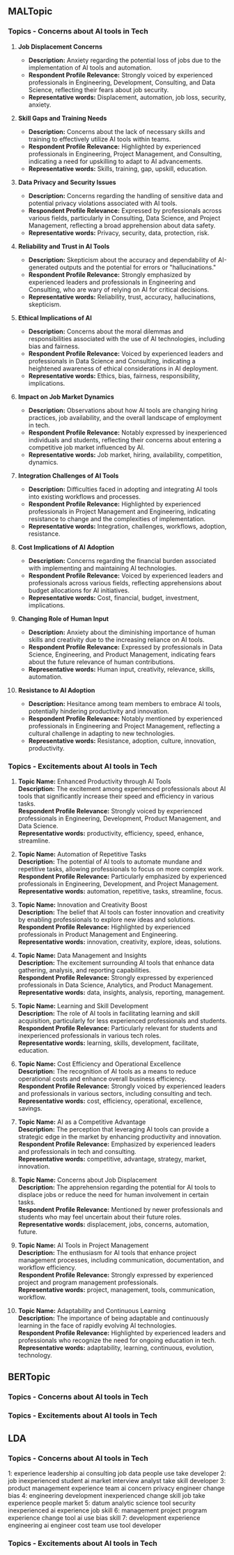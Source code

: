 ## MALTopic

### Topics - Concerns about AI tools in Tech

1. **Job Displacement Concerns**
   - **Description:** Anxiety regarding the potential loss of jobs due to the implementation of AI tools and automation.
   - **Respondent Profile Relevance:** Strongly voiced by experienced professionals in Engineering, Development, Consulting, and Data Science, reflecting their fears about job security.
   - **Representative words:** Displacement, automation, job loss, security, anxiety.

2. **Skill Gaps and Training Needs**
   - **Description:** Concerns about the lack of necessary skills and training to effectively utilize AI tools within teams.
   - **Respondent Profile Relevance:** Highlighted by experienced professionals in Engineering, Project Management, and Consulting, indicating a need for upskilling to adapt to AI advancements.
   - **Representative words:** Skills, training, gap, upskill, education.

3. **Data Privacy and Security Issues**
   - **Description:** Concerns regarding the handling of sensitive data and potential privacy violations associated with AI tools.
   - **Respondent Profile Relevance:** Expressed by professionals across various fields, particularly in Consulting, Data Science, and Project Management, reflecting a broad apprehension about data safety.
   - **Representative words:** Privacy, security, data, protection, risk.

4. **Reliability and Trust in AI Tools**
   - **Description:** Skepticism about the accuracy and dependability of AI-generated outputs and the potential for errors or "hallucinations."
   - **Respondent Profile Relevance:** Strongly emphasized by experienced leaders and professionals in Engineering and Consulting, who are wary of relying on AI for critical decisions.
   - **Representative words:** Reliability, trust, accuracy, hallucinations, skepticism.

5. **Ethical Implications of AI**
   - **Description:** Concerns about the moral dilemmas and responsibilities associated with the use of AI technologies, including bias and fairness.
   - **Respondent Profile Relevance:** Voiced by experienced leaders and professionals in Data Science and Consulting, indicating a heightened awareness of ethical considerations in AI deployment.
   - **Representative words:** Ethics, bias, fairness, responsibility, implications.

6. **Impact on Job Market Dynamics**
   - **Description:** Observations about how AI tools are changing hiring practices, job availability, and the overall landscape of employment in tech.
   - **Respondent Profile Relevance:** Notably expressed by inexperienced individuals and students, reflecting their concerns about entering a competitive job market influenced by AI.
   - **Representative words:** Job market, hiring, availability, competition, dynamics.

7. **Integration Challenges of AI Tools**
   - **Description:** Difficulties faced in adopting and integrating AI tools into existing workflows and processes.
   - **Respondent Profile Relevance:** Highlighted by experienced professionals in Project Management and Engineering, indicating resistance to change and the complexities of implementation.
   - **Representative words:** Integration, challenges, workflows, adoption, resistance.

8. **Cost Implications of AI Adoption**
   - **Description:** Concerns regarding the financial burden associated with implementing and maintaining AI technologies.
   - **Respondent Profile Relevance:** Voiced by experienced leaders and professionals across various fields, reflecting apprehensions about budget allocations for AI initiatives.
   - **Representative words:** Cost, financial, budget, investment, implications.

9. **Changing Role of Human Input**
   - **Description:** Anxiety about the diminishing importance of human skills and creativity due to the increasing reliance on AI tools.
   - **Respondent Profile Relevance:** Expressed by professionals in Data Science, Engineering, and Product Management, indicating fears about the future relevance of human contributions.
   - **Representative words:** Human input, creativity, relevance, skills, automation.

10. **Resistance to AI Adoption**
    - **Description:** Hesitance among team members to embrace AI tools, potentially hindering productivity and innovation.
    - **Respondent Profile Relevance:** Notably mentioned by experienced professionals in Engineering and Project Management, reflecting a cultural challenge in adapting to new technologies.
    - **Representative words:** Resistance, adoption, culture, innovation, productivity.

### Topics - Excitements about AI tools in Tech

1. **Topic Name:** Enhanced Productivity through AI Tools  
   **Description:** The excitement among experienced professionals about AI tools that significantly increase their speed and efficiency in various tasks.  
   **Respondent Profile Relevance:** Strongly voiced by experienced professionals in Engineering, Development, Product Management, and Data Science.  
   **Representative words:** productivity, efficiency, speed, enhance, streamline.

2. **Topic Name:** Automation of Repetitive Tasks  
   **Description:** The potential of AI tools to automate mundane and repetitive tasks, allowing professionals to focus on more complex work.  
   **Respondent Profile Relevance:** Particularly emphasized by experienced professionals in Engineering, Development, and Project Management.  
   **Representative words:** automation, repetitive, tasks, streamline, focus.

3. **Topic Name:** Innovation and Creativity Boost  
   **Description:** The belief that AI tools can foster innovation and creativity by enabling professionals to explore new ideas and solutions.  
   **Respondent Profile Relevance:** Highlighted by experienced professionals in Product Management and Engineering.  
   **Representative words:** innovation, creativity, explore, ideas, solutions.

4. **Topic Name:** Data Management and Insights  
   **Description:** The excitement surrounding AI tools that enhance data gathering, analysis, and reporting capabilities.  
   **Respondent Profile Relevance:** Strongly expressed by experienced professionals in Data Science, Analytics, and Product Management.  
   **Representative words:** data, insights, analysis, reporting, management.

5. **Topic Name:** Learning and Skill Development  
   **Description:** The role of AI tools in facilitating learning and skill acquisition, particularly for less experienced professionals and students.  
   **Respondent Profile Relevance:** Particularly relevant for students and inexperienced professionals in various tech roles.  
   **Representative words:** learning, skills, development, facilitate, education.

6. **Topic Name:** Cost Efficiency and Operational Excellence  
   **Description:** The recognition of AI tools as a means to reduce operational costs and enhance overall business efficiency.  
   **Respondent Profile Relevance:** Strongly voiced by experienced leaders and professionals in various sectors, including consulting and tech.  
   **Representative words:** cost, efficiency, operational, excellence, savings.

7. **Topic Name:** AI as a Competitive Advantage  
   **Description:** The perception that leveraging AI tools can provide a strategic edge in the market by enhancing productivity and innovation.  
   **Respondent Profile Relevance:** Emphasized by experienced leaders and professionals in tech and consulting.  
   **Representative words:** competitive, advantage, strategy, market, innovation.

8. **Topic Name:** Concerns about Job Displacement  
   **Description:** The apprehension regarding the potential for AI tools to displace jobs or reduce the need for human involvement in certain tasks.  
   **Respondent Profile Relevance:** Mentioned by newer professionals and students who may feel uncertain about their future roles.  
   **Representative words:** displacement, jobs, concerns, automation, future.

9. **Topic Name:** AI Tools in Project Management  
   **Description:** The enthusiasm for AI tools that enhance project management processes, including communication, documentation, and workflow efficiency.  
   **Respondent Profile Relevance:** Strongly expressed by experienced project and program management professionals.  
   **Representative words:** project, management, tools, communication, workflow.

10. **Topic Name:** Adaptability and Continuous Learning  
    **Description:** The importance of being adaptable and continuously learning in the face of rapidly evolving AI technologies.  
    **Respondent Profile Relevance:** Highlighted by experienced leaders and professionals who recognize the need for ongoing education in tech.  
    **Representative words:** adaptability, learning, continuous, evolution, technology.

## BERTopic

### Topics - Concerns about AI tools in Tech

### Topics - Excitements about AI tools in Tech

## LDA

### Topics - Concerns about AI tools in Tech

1: experience leadership ai consulting job data people use take developer
2: job inexperienced student ai market interview analyst take skill developer
3: product management experience team ai concern privacy engineer change bias
4: engineering development inexperienced change skill job take experience people market
5: datum analytic science tool security inexperienced ai experience job skill
6: management project program experience change tool ai use bias skill
7: development experience engineering ai engineer cost team use tool developer

### Topics - Excitements about AI tools in Tech
